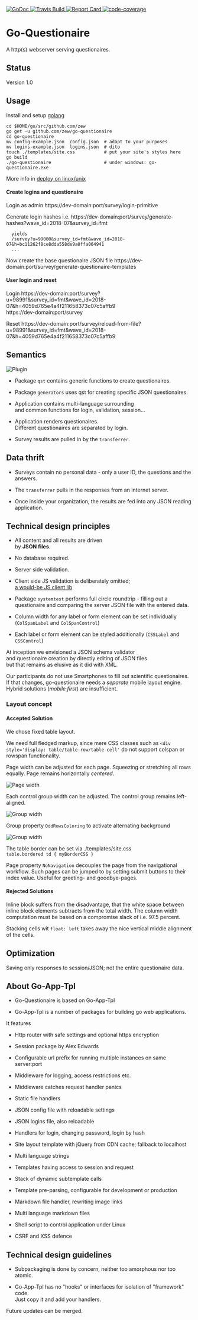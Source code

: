  
 
[ ![GoDoc](http://godoc.org/github.com/zew/go-questionaire?status.svg)          ](https://godoc.org/github.com/zew/go-questionaire) [ ![Travis Build](https://travis-ci.org/zew/go-questionaire.svg?branch=master)  ](https://travis-ci.org/zew/go-questionaire) [ ![Report Card](https://goreportcard.com/badge/github.com/zew/go-questionaire) ](https://goreportcard.com/report/github.com/zew/go-questionaire) [ ![code-coverage](http://gocover.io/_badge/github.com/zew/go-questionaire) ](http://gocover.io/github.com/zew/go-questionaire) 


# Go-Questionaire 

A http(s) webserver serving questionaires.

## Status

Version 1.0

## Usage

Install and setup [golang](https://golang.org/doc/install)

    cd $HOME/go/src/github.com/zew
    go get -u github.com/zew/go-questionaire
    cd go-questionaire
    mv config-example.json  config.json  # adapt to your purposes
    mv logins-example.json  logins.json  # dito
    touch ./templates/site.css           # put your site's styles here
    go build
    ./go-questionaire                    # under windows: go-questionaire.exe

More info in [deploy on linux/unix](./static/doc/linux-instructions.md)


#### Create logins and questionaire

  Login as admin https://dev-domain:port/survey/login-primitive

  Generate login hashes i.e.  https://dev-domain:port/survey/generate-hashes?wave_id=2018-07&survey_id=fmt   
  
      yields
      /survey?u=99000&survey_id=fmt&wave_id=2018-07&h=bc11262f8ce8dda558de9a0ffa064941
      ...

Now create the base questionaire JSON file https://dev-domain:port/survey/generate-questionaire-templates


#### User login and reset

Login  https://dev-domain:port/survey?u=98991&survey_id=fmt&wave_id=2018-07&h=4059d765e4a4f211658373c07c5affb9   
  https://dev-domain:port/survey


Reset  https://dev-domain:port/survey/reload-from-file?u=98991&survey_id=fmt&wave_id=2018-07&h=4059d765e4a4f211658373c07c5affb9




## Semantics

![Plugin](./static/img/doc/app-and-questionaires.png)


* Package `qst` contains generic functions to create questionaires.

* Package `generators` uses qst for creating specific JSON questionaires.  

* Application contains multi-language surrounding  
and common functions for login, validation, session...

* Application renders questionaires.  
Different questionaires are separated by login.

* Survey results are pulled in by the `transferrer`. 

## Data thrift

* Surveys contain no personal data - only a user ID, the questions and the answers.

* The `transferrer` pulls in the responses from an internet server.

* Once inside your organization, the results are fed into any JSON reading application.


## Technical design principles

* All content and all results are driven  
by __JSON files__.

* No database required.

* Server side validation.

* Client side JS validation is deliberately omitted;  
   [a would-be JS client lib](http://www.javascript-coder.com/html-form/form-validation.phtml)


* Package `systemtest` performs full circle roundtrip - filling out a questionaire and comparing the 
server JSON file with the entered data.

* Column width for any label or form element can be set individually (`ColSpanLabel` and `ColSpanControl`)

* Each label or form element can be styled additionally (`CSSLabel` and `CSSControl`)


At inception we envisioned a JSON schema validator  
and questionaire creation by directly editing of JSON files  
but that remains as elusive as it did with XML.

Our participants do not use Smartphones to fill out
scientific questionaires.  
If that changes, go-questionaire needs a _separate_ mobile layout engine. 
Hybrid solutions (_mobile first_) are insufficient.


### Layout concept

#### Accepted Solution

We chose fixed table layout.

We need full fledged markup, since mere CSS classes such as `<div style='display: table/table-row/table-cell'` do not support colspan or rowspan functionality. 

Page width can be adjusted for each page. 
Squeezing or stretching all rows equally.
Page remains horizontally _centered_.

![Page width](./static/img/doc/page-width.png)

Each control group width can be adjusted.
The control group remains left-aligned.

![Group width](./static/img/doc/group-width.png)

Group property `OddRowsColoring` to activate alternating background

![Group width](./static/img/doc/odd-rows-coloring.png)

The table border can be set via ./templates/site.css  
`table.bordered td { myBorderCSS }`

Page property `NoNavigation` decouples the page from the
navigational workflow. 
Such pages can be jumped to by setting submit buttons to their index value.
Useful for greeting- and goodbye-pages.


#### Rejected Solutions

Inline block suffers from the disadvantage, that 
the white space between inline block elements subtracts from the total width.
The column width computation must be based on a compromise slack of i.e. 97.5 percent.

Stacking cells wit `float: left` takes away the nice vertical middle alignment of the cells.

## Optimization

Saving only responses to session/JSON; not the entire questionaire data.


## About Go-App-Tpl

* Go-Questionaire is based on Go-App-Tpl

* Go-App-Tpl is a number of packages for building go web applications.  


It features

  * Http router with safe settings and optional https encryption

  * Session package by Alex Edwards

  * Configurable url prefix for running multiple instances on same server:port

  * Middleware for logging, access restrictions etc.

  * Middleware catches request handler panics

  * Static file handlers
  
  * JSON config file with reloadable settings 

  * JSON logins file, also reloadable
  
  * Handlers for login, changing password, login by hash

  * Site layout template with jQuery from CDN cache; fallback to localhost 

  * Multi language strings

  * Templates having access to session and request

  * Stack of dynamic subtemplate calls 
  
  * Template pre-parsing, configurable for development or production

  * Markdown file handler, rewriting image links 
  
  * Multi language markdown files
  
  * Shell script to control application under Linux

  * CSRF and XSS defence

  

## Technical design guidelines

* Subpackaging is done by concern, neither too amorphous nor too atomic. 

* Go-App-Tpl has no "hooks" or interfaces for isolation of "framework" code.  
Just copy it and add your handlers. 

Future updates can be merged.

